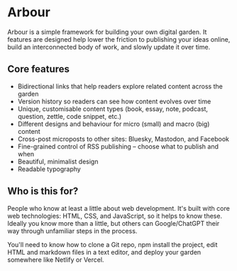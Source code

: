 # Arbour

Arbour is a simple framework for building your own digital garden.
It features are designed help lower the friction to publishing your ideas online, build an interconnected body of work, and slowly update it over time.

## Core features

- Bidirectional links that help readers explore related content across the garden
- Version history so readers can see how content evolves over time
- Unique, customisable content types (book, essay, note, podcast, question, zettle, code snippet, etc.)
- Different designs and behaviour for micro (small) and macro (big) content
- Cross-post microposts to other sites: Bluesky, Mastodon, and Facebook
- Fine-grained control of RSS publishing – choose what to publish and when
- Beautiful, minimalist design
- Readable typography

## Who is this for?

People who know at least a little about web development. It's built with core web technologies: HTML, CSS, and JavaScript, so it helps to know these. Ideally you know more than a little, but others can Google/ChatGPT their way through unfamiliar steps in the process.

You'll need to know how to clone a Git repo, npm install the project, edit HTML and markdown files in a text editor, and deploy your garden somewhere like Netlify or Vercel.